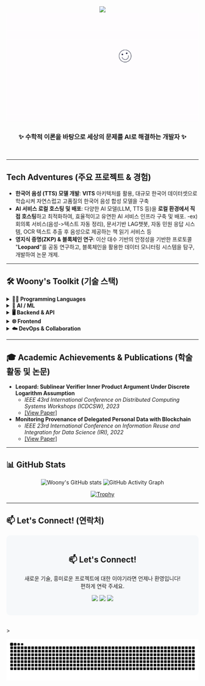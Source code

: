 <div align="center">
  <img src="https://capsule-render.vercel.app/api?type=waving&color=8A2BE2&height=180&section=header&fontSize=90&fontColor=FFFFFF" />
</div>

<div align="center">
  <img src="https://github.com/Leegwangwoon/Leegwangwoon/blob/main/image/welcome3.gif" width="850">
</div>

<div align="center">
  <h3>
    ✨ 수학적 이론을 바탕으로 세상의 문제를 AI로 해결하는 개발자 ✨
  </h3>
</div>

<br>

---

## Tech Adventures (주요 프로젝트 & 경험)

-   **한국어 음성 (TTS) 모델 개발**: **VITS** 아키텍처를 활용, 대규모 한국어 데이터셋으로 학습시켜 자연스럽고 고품질의 한국어 음성 합성 모델을 구축
-   **AI 서비스 로컬 호스팅 및 배포**: 다양한 AI 모델(LLM, TTS 등)을 **로컬 환경에서 직접 호스팅**하고 최적화하여, 효율적이고 유연한 AI 서비스 인프라 구축 및 배포.
    -ex) 회의록 서비스(음성->텍스트 자동 정리), 문서기반 LAG챗봇, 자동 민원 응답 시스템, OCR 텍스트 추출 후 음성으로 제공하는 책 읽기 서비스 등       
-   **영지식 증명(ZKP) & 블록체인 연구**: 이산 대수 기반의 안정성을 기반한 프로토콜 "**Leopard**"를 공동 연구하고, 블록체인을 활용한 데이터 모니터링 시스템을 탐구, 개발하여 논문 개제.

---

## 🛠️ Woony's Toolkit (기술 스택)

<details>
<summary><strong>🧑‍💻 Programming Languages</strong></summary>
<br>
<p align="center">
  <img src="https://img.shields.io/badge/Python-3776AB?style=for-the-badge&logo=python&logoColor=white"/>
  <img src="https://img.shields.io/badge/C++-00599C?style=for-the-badge&logo=c%2B%2B&logoColor=white"/>
  <img src="https://img.shields.io/badge/Rust-000000?style=for-the-badge&logo=rust&logoColor=white"/>
  <img src="https://img.shields.io/badge/Go-00ADD8?style=for-the-badge&logo=go&logoColor=white"/>
  <img src="https://img.shields.io/badge/SQL-003B57?style=for-the-badge&logo=postgresql&logoColor=white"/>
  <img src="https://img.shields.io/badge/C-00599C?style=for-the-badge&logo=c&logoColor=white"/>
</p>
</details>

<details>
<summary><strong>🤖 AI / ML</strong></summary>
<br>
<p align="center">
  <strong>Models & Frameworks</strong><br>
  <img src="https://img.shields.io/badge/LangChain-5A5A5A?style=for-the-badge&logo=langchain&logoColor=white" alt="LangChain"/>
  <img src="https://img.shields.io/badge/LangGraph-007ACC?style=for-the-badge&logo=python&logoColor=white" alt="LangGraph"/>
  <img src="https://img.shields.io/badge/Ollama-222222?style=for-the-badge&logo=OpenAI&logoColor=white" alt="Ollama"/>
  <img src="https://img.shields.io/badge/Qwen2.5--7B-FFB300?style=for-the-badge&logo=OpenAI&logoColor=white" alt="Qwen2.5"/>
  <img src="https://img.shields.io/badge/Qwen2.5--VL-FFB300?style=for-the-badge&logo=OpenAI&logoColor=white" alt="Qwen2.5-VL"/>
  <img src="https://img.shields.io/badge/KoSimCSE-00599C?style=for-the-badge&logo=pytorch&logoColor=white" alt="BM-K/KoSimCSE"/>
</p>
<p align="center">
  <strong>Speech (TTS/STT)</strong><br>
  <img src="https://img.shields.io/badge/VITS-6F42C1?style=for-the-badge&logo=pytorch&logoColor=white" alt="VITS"/>
  <img src="https://img.shields.io/badge/JaeminAI_2.5_Preview-8e44ad?style=for-the-badge&logo=python&logoColor=white" alt="JaeminAI 2.5 Preview"/>
  <img src="https://img.shields.io/badge/ElevenLabs-2ecc71?style=for-the-badge&logo=elevenlabs&logoColor=white" alt="ElevenLabs"/>
  <img src="https://img.shields.io/badge/WhisperX-5A5A5A?style=for-the-badge&logo=whisper&logoColor=white" alt="WhisperX"/>
  <img src="https://img.shields.io/badge/KanaNa-FF6699?style=for-the-badge&logo=pytorch&logoColor=white" alt="KanaNa"/>
</p>
<p align="center">
  <strong>OCR</strong><br>
  <img src="https://img.shields.io/badge/EasyOCR-222222?style=for-the-badge&logo=python&logoColor=white" alt="EasyOCR" />
  <img src="https://img.shields.io/badge/Google_Vision_OCR-4285F4?style=for-the-badge&logo=google&logoColor=white" alt="Google Vision OCR" />
  <img src="https://img.shields.io/badge/PaddleOCR-0033FF?style=for-the-badge&logo=python&logoColor=white" alt="PaddleOCR" />
  <img src="https://img.shields.io/badge/Tesseract-5A5A5A?style=for-the-badge&logo=tesseract&logoColor=white" alt="Tesseract" />
</p>
</details>

<details>
<summary><strong>🖥️ Backend & API</strong></summary>
<br>
<p align="center">
  <img src="https://img.shields.io/badge/FastAPI-009688?style=for-the-badge&logo=fastapi&logoColor=white" alt="FastAPI"/>
  <img src="https://img.shields.io/badge/Django-092E20?style=for-the-badge&logo=django&logoColor=white" alt="Django"/>
  <img src="https://img.shields.io/badge/OpenAI-412991?style=for-the-badge&logo=openai&logoColor=white" alt="OpenAI"/>
  <img src="https://img.shields.io/badge/Gemini-8E75B7?style=for-the-badge&logo=gemini&logoColor=white" alt="Gemini"/>
  <img src="https://img.shields.io/badge/PyMySQL-4479A1?style=for-the-badge&logo=mysql&logoColor=white" alt="PyMySQL"/>
  <img src="https://img.shields.io/badge/duckduckgo_search-FF6600?style=for-the-badge&logo=duckduckgo&logoColor=white" alt="DuckDuckGo"/>
</p>
</details>

<details>
<summary><strong>🌐 Frontend</strong></summary>
<br>
<p align="center">
  <img src="https://img.shields.io/badge/React-61DAFB?style=for-the-badge&logo=react&logoColor=black" alt="React"/>
  <img src="https://img.shields.io/badge/Vite-646CFF?style=for-the-badge&logo=vite&logoColor=white" alt="Vite"/>
  <img src="https://img.shields.io/badge/JavaScript-F7DF1E?style=for-the-badge&logo=javascript&logoColor=black" alt="JavaScript"/>
  <img src="https://img.shields.io/badge/HTML5-E34F26?style=for-the-badge&logo=html5&logoColor=white" alt="HTML5"/>
  <img src="https://img.shields.io/badge/CSS3-1572B6?style=for-the-badge&logo=css3&logoColor=white" alt="CSS3"/>
</p>
</details>

<details>
<summary><strong>☁️ DevOps & Collaboration</strong></summary>
<br>
<p align="center">
  <img src="https://img.shields.io/badge/Docker-2496ED?style=for-the-badge&logo=docker&logoColor=white" alt="Docker"/>
  <img src="https://img.shields.io/badge/AWS_EC2-FF9900?style=for-the-badge&logo=amazonaws&logoColor=white" alt="AWS EC2"/>
  <img src="https://img.shields.io/badge/AWS_SageMaker-17A2B8?style=for-the-badge&logo=amazonaws&logoColor=white" alt="AWS SageMaker"/>
  <img src="https://img.shields.io/badge/Naver_Cloud-03C75A?style=for-the-badge&logo=naver&logoColor=white" alt="Naver Cloud"/>
  <img src="https://img.shields.io/badge/RunPod-FF6F00?style=for-the-badge&logo=docker&logoColor=white" alt="RunPod"/>
  <img src="https://img.shields.io/badge/Git-F05032?style=for-the-badge&logo=git&logoColor=white" alt="Git"/>
  <img src="https://img.shields.io/badge/GitHub-181717?style=for-the-badge&logo=github&logoColor=white" alt="GitHub"/>
  <img src="https://img.shields.io/badge/VS_Code-007ACC?style=for-the-badge&logo=visualstudiocode&logoColor=white" alt="VS Code"/>
  <img src="https://img.shields.io/badge/PyCharm-000000?style=for-the-badge&logo=pycharm&logoColor=white" alt="PyCharm"/>
</p>
</details>

---

## 🎓 Academic Achievements & Publications (학술 활동 및 논문)

-   **Leopard: Sublinear Verifier Inner Product Argument Under Discrete Logarithm Assumption**
    -   *IEEE 43rd International Conference on Distributed Computing Systems Workshops (ICDCSW), 2023*
    -   [[View Paper]](https://ieeexplore.ieee.org/abstract/document/10198341)
-   **Monitoring Provenance of Delegated Personal Data with Blockchain**
    -   *IEEE 23rd International Conference on Information Reuse and Integration for Data Science (IRI), 2022*
    -   [[View Paper]](https://ieeexplore.ieee.org/abstract/document/9881821)

---

## 📊 GitHub Stats

<p align="center">
  <img src="https://github-readme-stats.vercel.app/api?username=Leegwangwoon&count_private=true&show_icons=true&theme=nord" alt="Woony's GitHub stats" />
  <img src="https://github-readme-activity-graph.vercel.app/graph?username=Leegwangwoon&bg_color=eceff4&color=3b4252&line=bf616a&point=88c0d0&area=true&hide_border=true" alt="GitHub Activity Graph"/>
</p>
<p align="center">
  <a href="https://github.com/ryo-ma/github-profile-trophy">
    <img src="https://github-profile-trophy.vercel.app/?username=Leegwangwoon&theme=nord&margin-w=15&margin-h=15" alt="Trophy" />
  </a>
</p>

---

## 📫 Let's Connect! (연락처)

<div align="center" style="background-color: #f6f8fa; padding: 20px; border-radius: 10px;">
  <h2>📫 Let's Connect!</h2>
  <p>새로운 기술, 흥미로운 프로젝트에 대한 이야기라면 언제나 환영입니다! <br> 편하게 연락 주세요.</p>
  <p>
    <a href="https://www.linkedin.com/in/%EA%B4%91%EC%9A%B4-%EC%9D%B4-072355229/"><img src="https://img.shields.io/badge/LinkedIn-0A66C2?style=for-the-badge&logo=linkedin&logoColor=white"></a>
    <a href="https://velog.io/@woony"><img src="https://img.shields.io/badge/Velog-20C997?style=for-the-badge&logo=Vimeo&logoColor=white"></a>
    <a href="mailto:your_email@example.com"><img src="https://img.shields.io/badge/Email-D14836?style=for-the-badge&logo=gmail&logoColor=white"></a>
  </p>
</div>

<br>>

<div align="center">
  <img src="https://github.com/Leegwangwoon/Leegwangwoon/blob/output/github-contribution-grid-snake.svg" />
</div>
